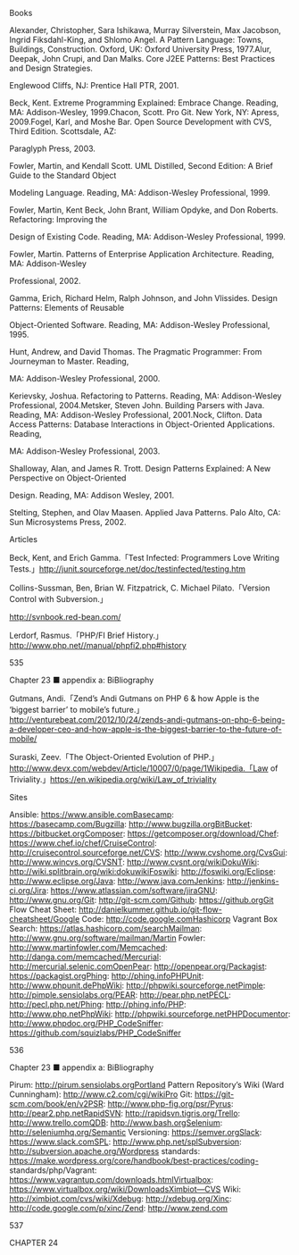 Books

Alexander, Christopher, Sara Ishikawa, Murray Silverstein, Max Jacobson, Ingrid Fiksdahl-King, and Shlomo Angel. A Pattern Language: Towns, Buildings, Construction. Oxford, UK: Oxford University Press, 1977.Alur, Deepak, John Crupi, and Dan Malks. Core J2EE Patterns: Best Practices and Design Strategies. 

Englewood Cliffs, NJ: Prentice Hall PTR, 2001.

Beck, Kent. Extreme Programming Explained: Embrace Change. Reading, MA: Addison-Wesley, 1999.Chacon, Scott. Pro Git. New York, NY: Apress, 2009.Fogel, Karl, and Moshe Bar. Open Source Development with CVS, Third Edition. Scottsdale, AZ: 

Paraglyph Press, 2003.

Fowler, Martin, and Kendall Scott. UML Distilled, Second Edition: A Brief Guide to the Standard Object 

Modeling Language. Reading, MA: Addison-Wesley Professional, 1999.

Fowler, Martin, Kent Beck, John Brant, William Opdyke, and Don Roberts. Refactoring: Improving the 

Design of Existing Code. Reading, MA: Addison-Wesley Professional, 1999.

Fowler, Martin. Patterns of Enterprise Application Architecture. Reading, MA: Addison-Wesley 

Professional, 2002.

Gamma, Erich, Richard Helm, Ralph Johnson, and John Vlissides. Design Patterns: Elements of Reusable 

Object-Oriented Software. Reading, MA: Addison-Wesley Professional, 1995.

Hunt, Andrew, and David Thomas. The Pragmatic Programmer: From Journeyman to Master. Reading, 

MA: Addison-Wesley Professional, 2000.

Kerievsky, Joshua. Refactoring to Patterns. Reading, MA: Addison-Wesley Professional, 2004.Metsker, Steven John. Building Parsers with Java. Reading, MA: Addison-Wesley Professional, 2001.Nock, Clifton. Data Access Patterns: Database Interactions in Object-Oriented Applications. Reading, 

MA: Addison-Wesley Professional, 2003.

Shalloway, Alan, and James R. Trott. Design Patterns Explained: A New Perspective on Object-Oriented 

Design. Reading, MA: Addison Wesley, 2001.

Stelting, Stephen, and Olav Maasen. Applied Java Patterns. Palo Alto, CA: Sun Microsystems Press, 2002.

Articles

Beck, Kent, and Erich Gamma.「Test Infected: Programmers Love Writing Tests.」http://junit.sourceforge.net/doc/testinfected/testing.htm

Collins-Sussman, Ben, Brian W. Fitzpatrick, C. Michael Pilato.「Version Control with Subversion.」

http://svnbook.red-bean.com/

Lerdorf, Rasmus.「PHP/FI Brief History.」http://www.php.net//manual/phpfi2.php#history

535

Chapter 23 ■ appendix a: BiBliography

Gutmans, Andi.「Zend’s Andi Gutmans on PHP 6 & how Apple is the ‘biggest barrier’ to mobile’s future.」http://venturebeat.com/2012/10/24/zends-andi-gutmans-on-php-6-being-a-developer-ceo-and-how-apple-is-the-biggest-barrier-to-the-future-of-mobile/

Suraski, Zeev.「The Object-Oriented Evolution of PHP.」http://www.devx.com/webdev/Article/10007/0/page/1Wikipedia.「Law of Triviality.」https://en.wikipedia.org/wiki/Law_of_triviality

Sites

Ansible: https://www.ansible.comBasecamp: https://basecamp.com/Bugzilla: http://www.bugzilla.orgBitBucket: https://bitbucket.orgComposer: https://getcomposer.org/download/Chef: https://www.chef.io/chef/CruiseControl: http://cruisecontrol.sourceforge.net/CVS: http://www.cvshome.org/CvsGui: http://www.wincvs.org/CVSNT: http://www.cvsnt.org/wikiDokuWiki: http://wiki.splitbrain.org/wiki:dokuwikiFoswiki: http://foswiki.org/Eclipse: http://www.eclipse.org/Java: http://www.java.comJenkins: http://jenkins-ci.org/Jira: https://www.atlassian.com/software/jiraGNU: http://www.gnu.org/Git: http://git-scm.com/Github: https://github.orgGit Flow Cheat Sheet: http://danielkummer.github.io/git-flow-cheatsheet/Google Code: http://code.google.comHashicorp Vagrant Box Search: https://atlas.hashicorp.com/searchMailman: http://www.gnu.org/software/mailman/Martin Fowler: http://www.martinfowler.com/Memcached: http://danga.com/memcached/Mercurial: http://mercurial.selenic.comOpenPear: http://openpear.org/Packagist: https://packagist.orgPhing: http://phing.infoPHPUnit: http://www.phpunit.dePhpWiki: http://phpwiki.sourceforge.netPimple: http://pimple.sensiolabs.org/PEAR: http://pear.php.netPECL: http://pecl.php.net/Phing: http://phing.info/PHP: http://www.php.netPhpWiki: http://phpwiki.sourceforge.netPHPDocumentor: http://www.phpdoc.org/PHP_CodeSniffer: https://github.com/squizlabs/PHP_CodeSniffer

536

Chapter 23 ■ appendix a: BiBliography

Pirum: http://pirum.sensiolabs.orgPortland Pattern Repository’s Wiki (Ward Cunningham): http://www.c2.com/cgi/wikiPro Git: https://git-scm.com/book/en/v2PSR: http://www.php-fig.org/psr/Pyrus: http://pear2.php.netRapidSVN: http://rapidsvn.tigris.org/Trello: http://www.trello.comQDB: http://www.bash.orgSelenium: http://seleniumhq.org/Semantic Versioning: https://semver.orgSlack: https://www.slack.comSPL: http://www.php.net/splSubversion: http://subversion.apache.org/Wordpress standards: https://make.wordpress.org/core/handbook/best-practices/coding- standards/php/Vagrant: https://www.vagrantup.com/downloads.htmlVirtualbox: https://www.virtualbox.org/wiki/DownloadsXimbiot—CVS Wiki: http://ximbiot.com/cvs/wiki/Xdebug: http://xdebug.org/Xinc: http://code.google.com/p/xinc/Zend: http://www.zend.com

537

CHAPTER 24

